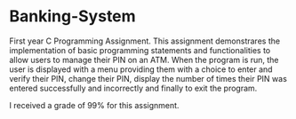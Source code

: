 # Banking-System

First year C Programming Assignment. This assignment demonstrares the implementation of basic programming statements and functionalities to allow users to manage their PIN on an ATM. When the program is run, the user is displayed with a menu providing them with a choice to enter and verify their PIN, change their PIN, display the number of times their PIN was entered successfully and incorrectly and finally to exit the program.

I received a grade of 99% for this assignment. 
